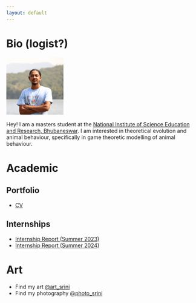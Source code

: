 ```yaml
---
layout: default
---
```


# Bio (logist?)
<img src="https://github.com/CaptChup/CaptChup.github.io/blob/main/media/img_3106_cropped.JPG?raw=true"  width="30%" height="15%">

Hey! I am a masters student at the [National Institute of Science Education and Research, Bhubaneswar](https://www.niser.ac.in/). I am interested in theoretical evolution and animal behaviour, specifically in game theoretic modelling of animal behaviour. 

# Academic
## Portfolio
* [CV](https://github.com/CaptChup/CaptChup.github.io/blob/main/academic/curriculum_vitae.pdf)

## Internships
* [Internship Report (Summer 2023)](https://github.com/CaptChup/CaptChup.github.io/blob/main/academic/summer_internship_report.pdf)
* [Internship Report (Summer 2024)](https://github.com/CaptChup/CaptChup.github.io/blob/main/academic/summer_internship_report_c_l_srinivas_2024_signed_with_ack.pdf)

# Art
* Find my art [@art_srini](https://www.instagram.com/art_srini/)
* Find my photography [@photo_srini](https://www.instagram.com/photo_srini/)
